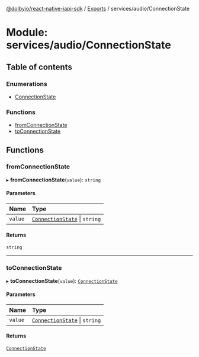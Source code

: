 [@dolbyio/react-native-iapi-sdk](../README.md) / [Exports](../modules.md) / services/audio/ConnectionState

# Module: services/audio/ConnectionState

## Table of contents

### Enumerations

- [ConnectionState](../enums/services_audio_ConnectionState.ConnectionState.md)

### Functions

- [fromConnectionState](services_audio_ConnectionState.md#fromconnectionstate)
- [toConnectionState](services_audio_ConnectionState.md#toconnectionstate)

## Functions

### fromConnectionState

▸ **fromConnectionState**(`value`): `string`

#### Parameters

| Name | Type |
| :------ | :------ |
| `value` | [`ConnectionState`](../enums/services_audio_ConnectionState.ConnectionState.md) \| `string` |

#### Returns

`string`

___

### toConnectionState

▸ **toConnectionState**(`value`): [`ConnectionState`](../enums/services_audio_ConnectionState.ConnectionState.md)

#### Parameters

| Name | Type |
| :------ | :------ |
| `value` | [`ConnectionState`](../enums/services_audio_ConnectionState.ConnectionState.md) \| `string` |

#### Returns

[`ConnectionState`](../enums/services_audio_ConnectionState.ConnectionState.md)
